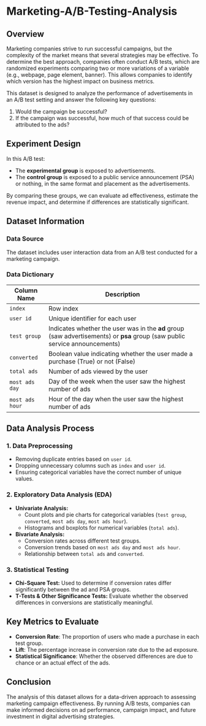 # Marketing-A/B-Testing-Analysis

## Overview
Marketing companies strive to run successful campaigns, but the complexity of the market means that several strategies may be effective. To determine the best approach, companies often conduct A/B tests, which are randomized experiments comparing two or more variations of a variable (e.g., webpage, page element, banner). This allows companies to identify which version has the highest impact on business metrics.

This dataset is designed to analyze the performance of advertisements in an A/B test setting and answer the following key questions:
1. Would the campaign be successful?
2. If the campaign was successful, how much of that success could be attributed to the ads?

## Experiment Design
In this A/B test:
- The **experimental group** is exposed to advertisements.
- The **control group** is exposed to a public service announcement (PSA) or nothing, in the same format and placement as the advertisements.

By comparing these groups, we can evaluate ad effectiveness, estimate the revenue impact, and determine if differences are statistically significant.

## Dataset Information

### Data Source
The dataset includes user interaction data from an A/B test conducted for a marketing campaign.

### Data Dictionary
| Column Name   | Description |
|--------------|-------------|
| `index`       | Row index |
| `user id`     | Unique identifier for each user |
| `test group`  | Indicates whether the user was in the **ad** group (saw advertisements) or **psa** group (saw public service announcements) |
| `converted`   | Boolean value indicating whether the user made a purchase (True) or not (False) |
| `total ads`   | Number of ads viewed by the user |
| `most ads day` | Day of the week when the user saw the highest number of ads |
| `most ads hour` | Hour of the day when the user saw the highest number of ads |

## Data Analysis Process

### 1. Data Preprocessing
- Removing duplicate entries based on `user id`.
- Dropping unnecessary columns such as `index` and `user id`.
- Ensuring categorical variables have the correct number of unique values.

### 2. Exploratory Data Analysis (EDA)
- **Univariate Analysis:**
  - Count plots and pie charts for categorical variables (`test group`, `converted`, `most ads day`, `most ads hour`).
  - Histograms and boxplots for numerical variables (`total ads`).
- **Bivariate Analysis:**
  - Conversion rates across different test groups.
  - Conversion trends based on `most ads day` and `most ads hour`.
  - Relationship between `total ads` and `converted`.

### 3. Statistical Testing
- **Chi-Square Test:** Used to determine if conversion rates differ significantly between the ad and PSA groups.
- **T-Tests & Other Significance Tests:** Evaluate whether the observed differences in conversions are statistically meaningful.

## Key Metrics to Evaluate
- **Conversion Rate**: The proportion of users who made a purchase in each test group.
- **Lift**: The percentage increase in conversion rate due to the ad exposure.
- **Statistical Significance**: Whether the observed differences are due to chance or an actual effect of the ads.

## Conclusion
The analysis of this dataset allows for a data-driven approach to assessing marketing campaign effectiveness. By running A/B tests, companies can make informed decisions on ad performance, campaign impact, and future investment in digital advertising strategies.

